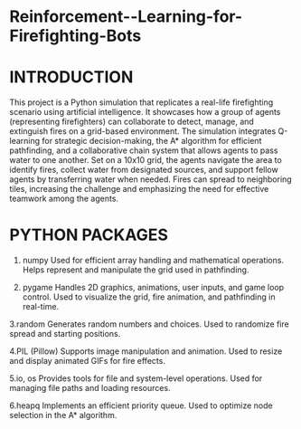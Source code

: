 # Reinforcement--Learning-for-Firefighting-Bots
# INTRODUCTION

This project is a Python simulation that replicates a real-life firefighting scenario using artificial intelligence. It showcases how a group of agents (representing firefighters) can collaborate to detect, manage, and extinguish fires on a grid-based environment. The simulation integrates Q-learning for strategic decision-making, the A* algorithm for efficient pathfinding, and a collaborative chain system that allows agents to pass water to one another.
Set on a 10x10 grid, the agents navigate the area to identify fires, collect water from designated sources, and support fellow agents by transferring water when needed. Fires can spread to neighboring tiles, increasing the challenge and emphasizing the need for effective teamwork among the agents.

# PYTHON PACKAGES

1.	numpy
Used for efficient array handling and mathematical operations.
Helps represent and manipulate the grid used in pathfinding.

2.	pygame
Handles 2D graphics, animations, user inputs, and game loop control.
Used to visualize the grid, fire animation, and pathfinding in real-time.

3.random
Generates random numbers and choices.
Used to randomize fire spread and starting positions.

4.PIL (Pillow)
Supports image manipulation and animation.
Used to resize and display animated GIFs for fire effects.

5.io, os
Provides tools for file and system-level operations.
Used for managing file paths and loading resources.

6.heapq
Implements an efficient priority queue.
Used to optimize node selection in the A* algorithm.


